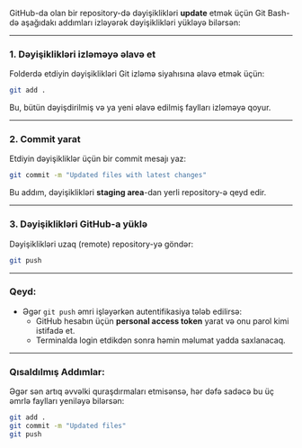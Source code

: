 GitHub-da olan bir repository-də dəyişiklikləri **update** etmək üçün Git Bash-də aşağıdakı addımları izləyərək dəyişiklikləri yükləyə bilərsən:

---

### 1. **Dəyişiklikləri izləməyə əlavə et**
Folderdə etdiyin dəyişiklikləri Git izləmə siyahısına əlavə etmək üçün:

```bash
git add .
```

Bu, bütün dəyişdirilmiş və ya yeni əlavə edilmiş faylları izləməyə qoyur.

---

### 2. **Commit yarat**
Etdiyin dəyişikliklər üçün bir commit mesajı yaz:

```bash
git commit -m "Updated files with latest changes"
```

Bu addım, dəyişiklikləri **staging area**-dan yerli repository-ə qeyd edir.

---

### 3. **Dəyişiklikləri GitHub-a yüklə**
Dəyişiklikləri uzaq (remote) repository-yə göndər:

```bash
git push
```

---

### Qeyd:
- Əgər `git push` əmri işləyərkən autentifikasiya tələb edilirsə:
  - GitHub hesabın üçün **personal access token** yarat və onu parol kimi istifadə et.
  - Terminalda login etdikdən sonra həmin məlumat yadda saxlanacaq.

---

### Qısaldılmış Addımlar:
Əgər sən artıq əvvəlki quraşdırmaları etmisənsə, hər dəfə sadəcə bu üç əmrlə faylları yeniləyə bilərsən:
```bash
git add .
git commit -m "Updated files"
git push
```